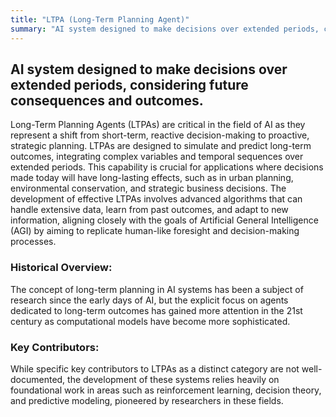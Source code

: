 ```yaml
---
title: "LTPA (Long-Term Planning Agent)"
summary: "AI system designed to make decisions over extended periods, considering future consequences and outcomes."
---
```


## AI system designed to make decisions over extended periods, considering future consequences and outcomes.

Long-Term Planning Agents (LTPAs) are critical in the field of AI as they represent a shift from short-term, reactive decision-making to proactive, strategic planning. LTPAs are designed to simulate and predict long-term outcomes, integrating complex variables and temporal sequences over extended periods. This capability is crucial for applications where decisions made today will have long-lasting effects, such as in urban planning, environmental conservation, and strategic business decisions. The development of effective LTPAs involves advanced algorithms that can handle extensive data, learn from past outcomes, and adapt to new information, aligning closely with the goals of Artificial General Intelligence (AGI) by aiming to replicate human-like foresight and decision-making processes.

### Historical Overview:

The concept of long-term planning in AI systems has been a subject of research since the early days of AI, but the explicit focus on agents dedicated to long-term outcomes has gained more attention in the 21st century as computational models have become more sophisticated.

### Key Contributors:

While specific key contributors to LTPAs as a distinct category are not well-documented, the development of these systems relies heavily on foundational work in areas such as reinforcement learning, decision theory, and predictive modeling, pioneered by researchers in these fields.

